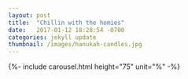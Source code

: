 ```yaml
---
layout: post
title:  "Chillin with the homies"
date:   2017-01-12 18:28:54 -0700
categories: jekyll update
thumbnail: /images/hanukah-candles.jpg
---
```


{%- include carousel.html height="75" unit="%" -%}
